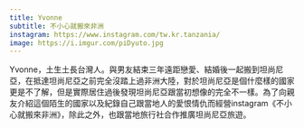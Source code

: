```yaml
---
title: Yvonne
subtitle: 不小心就搬來非洲
instagram: https://www.instagram.com/tw.kr.tanzania/
image: https://i.imgur.com/piDyuto.jpg
---
```

Yvonne，土生土長台灣人。與男友結束三年遠距戀愛、結婚後一起搬到坦尚尼亞，在抵達坦尚尼亞之前完全沒踏上過非洲大陸，對於坦尚尼亞是個什麼樣的國家更是不了解，但是實際居住過後發現坦尚尼亞跟當初想像的完全不一樣。為了向親友介紹這個陌生的國家以及紀錄自己跟當地人的愛恨情仇而經營instagram《不小心就搬來非洲》，除此之外，也跟當地旅行社合作推廣坦尚尼亞旅遊。